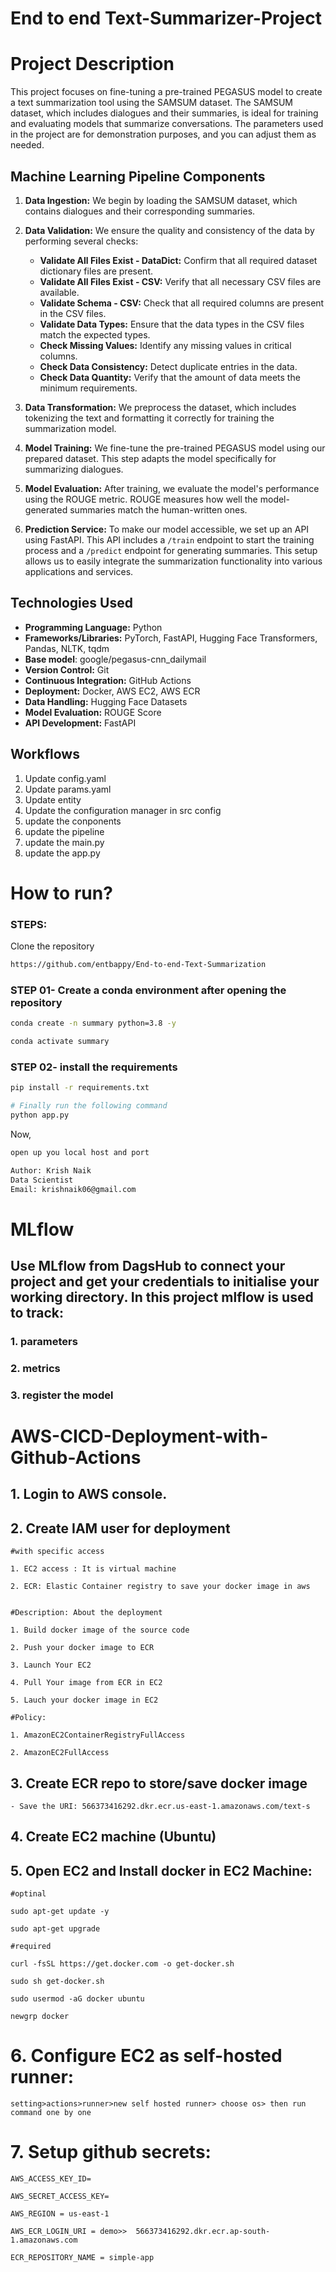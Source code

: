 # End to end Text-Summarizer-Project

# Project Description

This project focuses on fine-tuning a pre-trained PEGASUS model to create a text summarization tool using the SAMSUM dataset. The SAMSUM dataset, which includes dialogues and their summaries, is ideal for training and evaluating models that summarize conversations. The parameters used in the project are for demonstration purposes, and you can adjust them as needed.

## Machine Learning Pipeline Components

1. **Data Ingestion:** We begin by loading the SAMSUM dataset, which contains dialogues and their corresponding summaries.

2. **Data Validation:** We ensure the quality and consistency of the data by performing several checks:

    - **Validate All Files Exist - DataDict:** Confirm that all required dataset dictionary files are present.
    - **Validate All Files Exist - CSV:** Verify that all necessary CSV files are available.
    - **Validate Schema - CSV:** Check that all required columns are present in the CSV files.
    - **Validate Data Types:** Ensure that the data types in the CSV files match the expected types.
    - **Check Missing Values:** Identify any missing values in critical columns.
    - **Check Data Consistency:** Detect duplicate entries in the data.
    - **Check Data Quantity:** Verify that the amount of data meets the minimum requirements.

3. **Data Transformation:** We preprocess the dataset, which includes tokenizing the text and formatting it correctly for training the summarization model.

4. **Model Training:** We fine-tune the pre-trained PEGASUS model using our prepared dataset. This step adapts the model specifically for summarizing dialogues.

5. **Model Evaluation:** After training, we evaluate the model's performance using the ROUGE metric. ROUGE measures how well the model-generated summaries match the human-written ones.

6. **Prediction Service:** To make our model accessible, we set up an API using FastAPI. This API includes a `/train` endpoint to start the training process and a `/predict` endpoint for generating summaries. This setup allows us to easily integrate the summarization functionality into various applications and services.


## Technologies Used

- **Programming Language:** Python
- **Frameworks/Libraries:** PyTorch, FastAPI, Hugging Face Transformers, Pandas, NLTK, tqdm
- **Base model**: google/pegasus-cnn_dailymail
- **Version Control:** Git
- **Continuous Integration:** GitHub Actions
- **Deployment:** Docker, AWS EC2, AWS ECR
- **Data Handling:** Hugging Face Datasets
- **Model Evaluation:** ROUGE Score
- **API Development:** FastAPI


## Workflows

1. Update config.yaml
2. Update params.yaml
3. Update entity
4. Update the configuration manager in src config
5. update the conponents
6. update the pipeline
7. update the main.py
8. update the app.py


# How to run?
### STEPS:

Clone the repository

```bash
https://github.com/entbappy/End-to-end-Text-Summarization
```
### STEP 01- Create a conda environment after opening the repository

```bash
conda create -n summary python=3.8 -y
```

```bash
conda activate summary
```


### STEP 02- install the requirements
```bash
pip install -r requirements.txt
```


```bash
# Finally run the following command
python app.py
```

Now,
```bash
open up you local host and port
```


```bash
Author: Krish Naik
Data Scientist
Email: krishnaik06@gmail.com

```
# MLflow
## Use MLflow from DagsHub to connect your project and get your credentials to initialise your working directory. In this project mlflow is used to track: 
### 1. parameters
### 2. metrics
### 3. register the model


# AWS-CICD-Deployment-with-Github-Actions

## 1. Login to AWS console.

## 2. Create IAM user for deployment

	#with specific access

	1. EC2 access : It is virtual machine

	2. ECR: Elastic Container registry to save your docker image in aws


	#Description: About the deployment

	1. Build docker image of the source code

	2. Push your docker image to ECR

	3. Launch Your EC2 

	4. Pull Your image from ECR in EC2

	5. Lauch your docker image in EC2

	#Policy:

	1. AmazonEC2ContainerRegistryFullAccess

	2. AmazonEC2FullAccess

	
## 3. Create ECR repo to store/save docker image
    - Save the URI: 566373416292.dkr.ecr.us-east-1.amazonaws.com/text-s

	
## 4. Create EC2 machine (Ubuntu) 

## 5. Open EC2 and Install docker in EC2 Machine:
	
	
	#optinal

	sudo apt-get update -y

	sudo apt-get upgrade
	
	#required

	curl -fsSL https://get.docker.com -o get-docker.sh

	sudo sh get-docker.sh

	sudo usermod -aG docker ubuntu

	newgrp docker
	
# 6. Configure EC2 as self-hosted runner:
    setting>actions>runner>new self hosted runner> choose os> then run command one by one


# 7. Setup github secrets:

    AWS_ACCESS_KEY_ID=

    AWS_SECRET_ACCESS_KEY=

    AWS_REGION = us-east-1

    AWS_ECR_LOGIN_URI = demo>>  566373416292.dkr.ecr.ap-south-1.amazonaws.com

    ECR_REPOSITORY_NAME = simple-app
